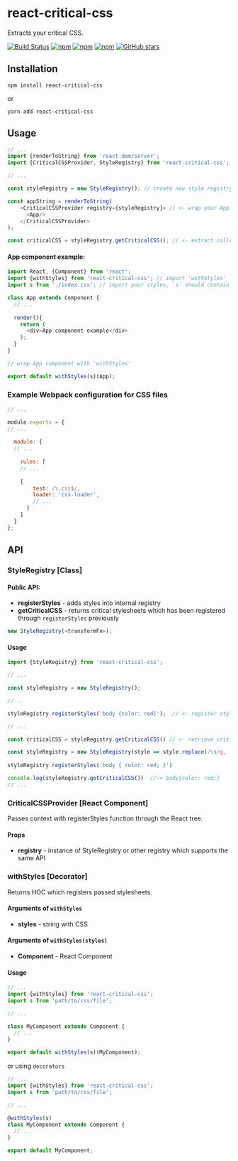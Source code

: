 # react-critical-css

Extracts your critical CSS.

[![Build Status](https://travis-ci.org/sergei-zelinsky/react-critical-css.svg?branch=master)](https://travis-ci.org/sergei-zelinsky/react-critical-css)
[![npm](https://img.shields.io/npm/v/react-critical-css.svg)](https://www.npmjs.com/package/react-critical-css)
[![npm](https://img.shields.io/npm/l/react-critical-css.svg)]()
[![npm](https://img.shields.io/npm/dt/react-critical-css.svg)]()
[![GitHub stars](https://img.shields.io/github/stars/sergei-zelinsky/react-critical-css.svg?style=social&label=Stars)]()


## Installation

```
npm install react-critical-css
```

or

```
yarn add react-critical-css
```

## Usage

```js
// ...
import {renderToString} from 'react-dom/server';
import {CriticalCSSProvider, StyleRegistry} from 'react-critical-css'; // <-

// ...

const styleRegistry = new StyleRegistry(); // create new style registry

const appString = renderToString(
    <CriticalCSSProvider registry={styleRegistry}> // <- wrap your App component with CriticalCSSProvider and pass styleRegistry to it
      <App/>
    </CriticalCSSProvider>
);

const criticalCSS = styleRegistry.getCriticalCSS(); // <- extract collected critical CSS

```

#### App component example:

```js
import React, {Component} from 'react';
import {withStyles} from 'react-critical-css'; // import 'withStyles'
import s from './index.css'; // import your styles, `s` should contain a string with style rules (see example webpack config below)

class App extends Component {
  // ...
  
  render(){
    return (
      <div>App component example</div>
    );
  }
}

// wrap App component with 'withStyles'

export default withStyles(s)(App);

```

### Example Webpack configuration for CSS files

```js
// ...

module.exports = {
// ...
  
  module: {
  // ...
    
    rules: [
    // ...
    
    {
        test: /\.css$/,
        loader: 'css-loader',
        // ...
      }
    ]
  }
};
```

## API

### StyleRegistry [Class]

#### Public API:
- **registerStyles** - adds styles into internal registry
- **getCriticalCSS** - returns critical stylesheets which has been registered through `registerStyles` previously 

```js
new StyleRegistry(<transformFn>);
```

#### Usage
```js
import {StyleRegistry} from 'react-critical-css';

// ...

const styleRegistry = new StyleRegistry();

// ..

styleRegistry.registerStyles('body {color: red}');  // <- register stylesheets

// ...

const criticalCSS = styleRegistry.getCriticalCSS() // <- retrieve critical CSS

```

```js
const styleRegistry = new StyleRegistry(style => style.replace(/\s/g, ''));
   
styleRegistry.registerStyles('body { color: red; }')

console.log(styleRegistry.getCriticalCSS())  //-> body{color: red;}
// ...
```

### CriticalCSSProvider [React Component]

Passes context with registerStyles function through the React tree. 

#### Props
- **registry** - instance of StyleRegistry or other registry which supports the same API

### withStyles [Decorator]

Returns HOC which registers passed stylesheets.

#### Arguments of `withStyles`

- **styles** - string with CSS

#### Arguments of `withStyles(styles)`

- **Component** - React Component 

#### Usage

```js
// ...
import {withStyles} from 'react-critical-css';
import s from 'path/to/css/file';

// ...

class MyComponent extends Component {
  // ...
}

export default withStyles(s)(MyComponent);
```

or using `decorators`

```js
// ...
import {withStyles} from 'react-critical-css';
import s from 'path/to/css/file';

// ...

@withStyles(s)
class MyComponent extends Component {
  // ...
}

export default MyComponent;
```


